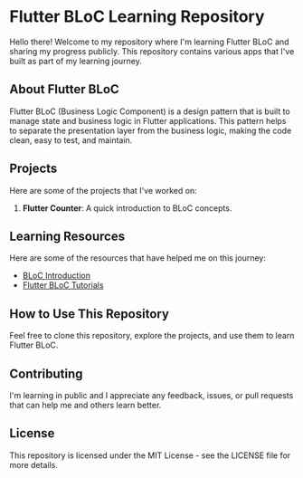 # Flutter BLoC Learning Repository

Hello there! Welcome to my repository where I'm learning Flutter BLoC and sharing my progress publicly. This repository contains various apps that I've built as part of my learning journey.

## About Flutter BLoC

Flutter BLoC (Business Logic Component) is a design pattern that is built to manage state and business logic in Flutter applications. This pattern helps to separate the presentation layer from the business logic, making the code clean, easy to test, and maintain.

## Projects

Here are some of the projects that I've worked on:

1. **Flutter Counter**: A quick introduction to BLoC concepts.

## Learning Resources

Here are some of the resources that have helped me on this journey:

- [BLoC Introduction](https://bloclibrary.dev/getting-started/)
- [Flutter BLoC Tutorials](https://bloclibrary.dev/tutorials/flutter-counter/)

## How to Use This Repository

Feel free to clone this repository, explore the projects, and use them to learn Flutter BLoC.

## Contributing

I'm learning in public and I appreciate any feedback, issues, or pull requests that can help me and others learn better.

## License

This repository is licensed under the MIT License - see the LICENSE file for more details.
